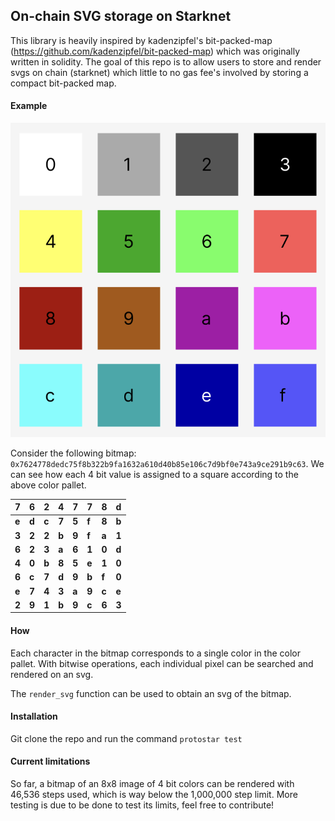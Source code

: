 ## On-chain SVG storage on Starknet

This library is heavily inspired by kadenzipfel's bit-packed-map (https://github.com/kadenzipfel/bit-packed-map) which was originally written in solidity. The goal of this repo is to allow users to store and render svgs on chain (starknet) which little to no gas fee's involved by storing a compact bit-packed map.

#### Example

![color pallet](img/color-pallet.png)

Consider the following bitmap: `0x7624778dedc75f8b322b9fa1632a610d40b85e106c7d9bf0e743a9ce291b9c63`. We can see how each 4 bit value is assigned to a square according to the above color pallet.

| **7** | **6** | **2** | **4** | **7** | **7** | **8** | **d** |
| ----- | ----- | ----- | ----- | ----- | ----- | ----- | ----- |
| **e** | **d** | **c** | **7** | **5** | **f** | **8** | **b** |
| **3** | **2** | **2** | **b** | **9** | **f** | **a** | **1** |
| **6** | **2** | **3** | **a** | **6** | **1** | **0** | **d** |
| **4** | **0** | **b** | **8** | **5** | **e** | **1** | **0** |
| **6** | **c** | **7** | **d** | **9** | **b** | **f** | **0** |
| **e** | **7** | **4** | **3** | **a** | **9** | **c** | **e** |
| **2** | **9** | **1** | **b** | **9** | **c** | **6** | **3** |

#### How

Each character in the bitmap corresponds to a single color in the color pallet. With bitwise operations, each individual pixel can be searched and rendered on an svg.

The `render_svg` function can be used to obtain an svg of the bitmap.

#### Installation

Git clone the repo and run the command `protostar test`

#### Current limitations

So far, a bitmap of an 8x8 image of 4 bit colors can be rendered with 46,536 steps used, which is way below the 1,000,000 step limit. More testing is due to be done to test its limits, feel free to contribute!
